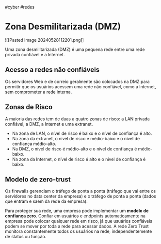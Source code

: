 #cyber #redes
# Zona Desmilitarizada (DMZ)

![[Pasted image 20240528112201.png]]

Uma zona desmilitarizada (DMZ) é uma pequena rede entre uma rede privada confiável e a Internet.

## Acesso a redes não confiáveis

Os servidores Web e de correio geralmente são colocados na DMZ para permitir que os usuários acessem uma rede não confiável, como a Internet, sem comprometer a rede interna.

## Zonas de Risco

A maioria das redes tem de duas a quatro zonas de risco: a LAN privada confiável, a DMZ, a Internet e uma extranet.

- Na zona de LAN, o nível de risco é baixo e o nível de confiança é alto. 
- Na zona da extranet, o nível de risco é médio-baixo e o nível de confiança médio-alto.
- Na DMZ, o nível de risco é médio-alto e o nível de confiança é médio-baixo.
- Na zona da Internet, o nível de risco é alto e o nível de confiança é baixo.

## Modelo de zero-trust

Os firewalls gerenciam o tráfego de ponta a ponta (tráfego que vai entre os servidores no data center da empresa) e o tráfego de ponta a ponta (dados que entram e saem da rede da empresa).

Para proteger sua rede, uma empresa pode implementar um **modelo de confiança zero**. Confiar em usuários e endpoints automaticamente na empresa pode colocar qualquer rede em risco, já que usuários confiáveis podem se mover por toda a rede para acessar dados. A rede Zero Trust monitora constantemente todos os usuários na rede, independentemente de status ou função.
















